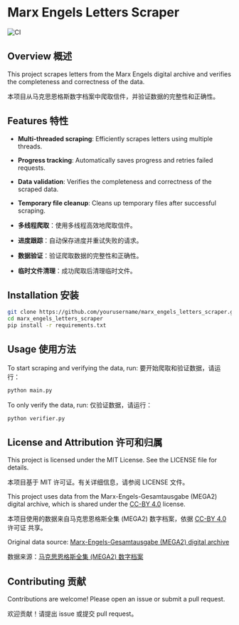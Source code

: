 # Marx Engels Letters Scraper

![CI](https://github.com//marx_engels_letters_scraper/actions/workflows/ci.yml/badge.svg)

## Overview 概述
This project scrapes letters from the Marx Engels digital archive and verifies the completeness and correctness of the data.

本项目从马克思恩格斯数字档案中爬取信件，并验证数据的完整性和正确性。

## Features 特性

- **Multi-threaded scraping**: Efficiently scrapes letters using multiple threads.
- **Progress tracking**: Automatically saves progress and retries failed requests.
- **Data validation**: Verifies the completeness and correctness of the scraped data.
- **Temporary file cleanup**: Cleans up temporary files after successful scraping.

- **多线程爬取**：使用多线程高效地爬取信件。
- **进度跟踪**：自动保存进度并重试失败的请求。
- **数据验证**：验证爬取数据的完整性和正确性。
- **临时文件清理**：成功爬取后清理临时文件。

## Installation 安装
```bash
git clone https://github.com/yourusername/marx_engels_letters_scraper.git
cd marx_engels_letters_scraper
pip install -r requirements.txt
```

## Usage 使用方法
To start scraping and verifying the data, run:
要开始爬取和验证数据，请运行：
```bash
python main.py
```

To only verify the data, run:
仅验证数据，请运行：

```bash
python verifier.py
```

## License and Attribution 许可和归属
This project is licensed under the MIT License. See the LICENSE file for details.

本项目基于 MIT 许可证。有关详细信息，请参阅 LICENSE 文件。

This project uses data from the Marx-Engels-Gesamtausgabe (MEGA2) digital archive, which is shared under the [CC-BY 4.0](https://creativecommons.org/licenses/by/4.0/legalcode.zh-hans) license.

本项目使用的数据来自马克思恩格斯全集 (MEGA2) 数字档案，依据 [CC-BY 4.0](https://creativecommons.org/licenses/by/4.0/legalcode.zh-hans) 许可证 共享。

Original data source: [Marx-Engels-Gesamtausgabe (MEGA2) digital archive](https://megadigital.bbaw.de/briefe/index.xql?&offset=1)

数据来源：[马克思恩格斯全集 (MEGA2) 数字档案](https://megadigital.bbaw.de/briefe/index.xql?&offset=1)

## Contributing 贡献
Contributions are welcome! Please open an issue or submit a pull request.

欢迎贡献！请提出 issue 或提交 pull request。